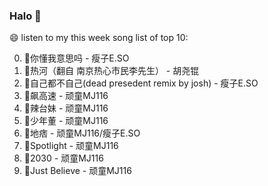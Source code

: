 

### Halo 👋

😄 listen to my this week song list of top 10:

0. 🌈你懂我意思吗 - 瘦子E.SO
1. 🌈热河（翻自 南京热心市民李先生）  - 胡尧锟
2. 🌈自己都不自己(dead presedent remix by josh) - 瘦子E.SO
3. 🌈飙高速 - 顽童MJ116
4. 🌈辣台妹 - 顽童MJ116
5. 🌈少年董  - 顽童MJ116
6. 🌈地痞 - 顽童MJ116/瘦子E.SO
7. 🌈Spotlight - 顽童MJ116
8. 🌈2030 - 顽童MJ116
9. 🌈Just Believe - 顽童MJ116

